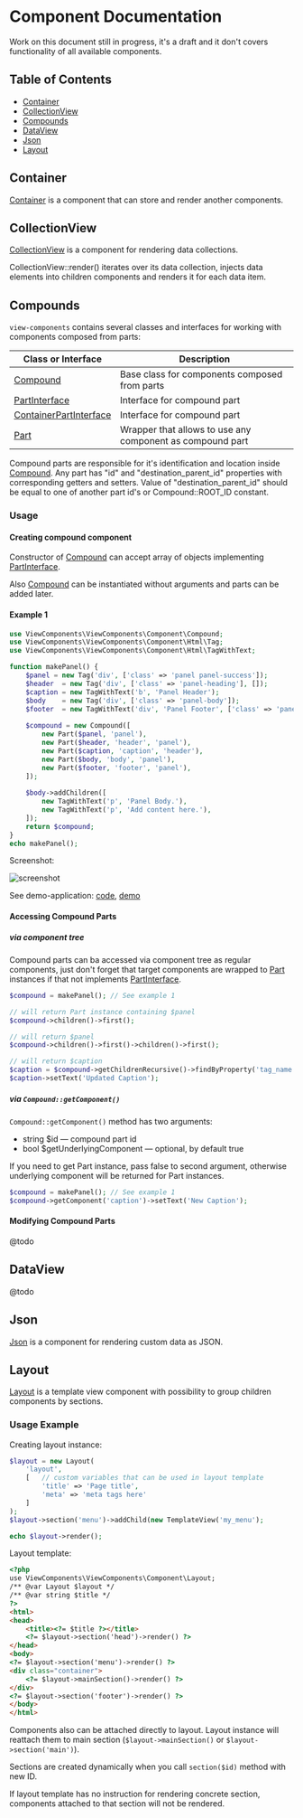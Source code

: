 Component Documentation
===

Work on this document still in progress, it's a draft and it don't covers functionality of all available components.

## Table of Contents 
- [Container](#container)
- [CollectionView](#collectionview)
- [Compounds](#compounds)
- [DataView](#dataview)
- [Json](#json)
- [Layout](#layout)

## Container

[Container](https://github.com/view-components/view-components/blob/master/src/Component/Container.php) is a component that can store and render another components.

## CollectionView

[CollectionView](https://github.com/view-components/view-components/blob/master/src/Component/CollectionView.php) is a component for rendering data collections.
 
CollectionView::render() iterates over its data collection,
injects data elements into children components and renders it for each data item.

## Compounds

`view-components` contains several classes and interfaces for working with components composed from parts:

Class or Interface | Description
--- | ---
[Compound](https://github.com/view-components/view-components/blob/master/src/Component/Compound.php "ViewComponents\ViewComponents\Component\Compound") | Base class for components composed from parts
[PartInterface](https://github.com/view-components/view-components/blob/master/src/Base/Compound/PartInterface.php "ViewComponents\ViewComponents\Base\Compound\PartInterface") | Interface for compound part
[ContainerPartInterface](https://github.com/view-components/view-components/blob/master/src/Base/Compound/ContainerPartInterface.php "ViewComponents\ViewComponents\Base\Compound\ContainerPartInterface") | Interface for compound part
[Part](https://github.com/view-components/view-components/blob/master/src/Component/Part.php "ViewComponents\ViewComponents\Component\Part") | Wrapper that allows to use any component as compound part 

Compound parts are responsible for it's identification and location inside [Compound](https://github.com/view-components/view-components/blob/master/src/Component/Compound.php "ViewComponents\ViewComponents\Component\Compound").
Any part has "id" and "destination_parent_id" properties with corresponding getters and setters.
Value of  "destination_parent_id" should be equal to one of another part id's or Compound::ROOT_ID constant.

### Usage

#### Creating compound component

Constructor of
[Compound](https://github.com/view-components/view-components/blob/master/src/Component/Compound.php "ViewComponents\ViewComponents\Component\Compound")
can accept array of objects implementing
[PartInterface](https://github.com/view-components/view-components/blob/master/src/Base/Compound/PartInterface.php "ViewComponents\ViewComponents\Base\Compound\PartInterface").

Also [Compound](https://github.com/view-components/view-components/blob/master/src/Component/Compound.php "ViewComponents\ViewComponents\Component\Compound")
can be instantiated without arguments and parts can be added later.

#### Example 1

```php
use ViewComponents\ViewComponents\Component\Compound;
use ViewComponents\ViewComponents\Component\Html\Tag;
use ViewComponents\ViewComponents\Component\Html\TagWithText;

function makePanel() {
    $panel = new Tag('div', ['class' => 'panel panel-success']);
    $header  = new Tag('div', ['class' => 'panel-heading'], []);
    $caption = new TagWithText('b', 'Panel Header');
    $body    = new Tag('div', ['class' => 'panel-body']);
    $footer  = new TagWithText('div', 'Panel Footer', ['class' => 'panel-footer']);
    
    $compound = new Compound([
        new Part($panel, 'panel'),
        new Part($header, 'header', 'panel'),
        new Part($caption, 'caption', 'header'),
        new Part($body, 'body', 'panel'),
        new Part($footer, 'footer', 'panel'),
    ]);
    
    $body->addChildren([
        new TagWithText('p', 'Panel Body.'),
        new TagWithText('p', 'Add content here.'),
    ]);
    return $compound;
}    
echo makePanel();
```

Screenshot:

![screenshot](https://i.gyazo.com/bbefc24e94831c112175fea2294cda31.png)

See demo-application: 
[code](https://github.com/view-components/view-components/blob/master/tests/webapp/Controller.php#L252),
[demo](http://view-components.herokuapp.com/index.php/demo6)

#### Accessing Compound Parts

##### via component tree

Compound parts can ba accessed via component tree as regular components,
just don't forget that target components are wrapped to 
[Part](https://github.com/view-components/view-components/blob/master/src/Component/Part.php "ViewComponents\ViewComponents\Component\Part")
instances if that not implements
[PartInterface](https://github.com/view-components/view-components/blob/master/src/Base/Compound/PartInterface.php "ViewComponents\ViewComponents\Base\Compound\PartInterface").

```php
$compound = makePanel(); // See example 1

// will return Part instance containing $panel
$compound->children()->first(); 

// will return $panel 
$compound->children()->first()->children()->first();

// will return $caption
$caption = $compound->getChildrenRecursive()->findByProperty('tag_name', 'b', true);
$caption->setText('Updated Caption');

```

##### via `Compound::getComponent()`

`Compound::getComponent()` method has two arguments:

* string $id &mdash; compound part id
* bool $getUnderlyingComponent &mdash; optional, by default true

If you need to get Part instance, pass false to second argument,
otherwise underlying component will be returned for Part instances.

```php
$compound = makePanel(); // See example 1
$compound->getComponent('caption')->setText('New Caption');
```

#### Modifying Compound Parts

@todo

## DataView

@todo

## Json

[Json](https://github.com/view-components/view-components/blob/master/src/Component/Json.php "ViewComponents\ViewComponents\Component\Json") is a component for rendering custom data as JSON.

## Layout

[Layout](https://github.com/view-components/view-components/blob/master/src/Component/Layout.php "ViewComponents\ViewComponents\Component\Layout") is a template view component with possibility to group children components by sections.

### Usage Example

Creating layout instance:
```php
$layout = new Layout(
    'layout',
    [   // custom variables that can be used in layout template
        'title' => 'Page title',
        'meta' => 'meta tags here'
    ]
);
$layout->section('menu')->addChild(new TemplateView('my_menu');

echo $layout->render();

```

Layout template:
```html
<?php
use ViewComponents\ViewComponents\Component\Layout;
/** @var Layout $layout */
/** @var string $title */
?>
<html>
<head>
    <title><?= $title ?></title>
    <?= $layout->section('head')->render() ?>
</head>
<body>
<?= $layout->section('menu')->render() ?>
<div class="container">
    <?= $layout->mainSection()->render() ?>
</div>
<?= $layout->section('footer')->render() ?>
</body>
</html>
```
Components also can be attached directly to layout. Layout instance will reattach them to main section (`$layout->mainSection()` or `$layout->section('main')`).

Sections are created dynamically when you call `section($id)` method with new ID. 

If layout template has no instruction for rendering concrete section, components attached to that section will not be rendered.

